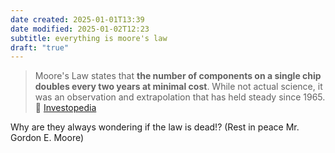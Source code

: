 ```yaml
---
date created: 2025-01-01T13:39
date modified: 2025-01-02T12:23
subtitle: everything is moore's law
draft: "true"
---
```

> Moore's Law states that **the number of components on a single chip doubles every two years at minimal cost**. While not actual science, it was an observation and extrapolation that has held steady since 1965. 💬 [Investopedia](https://www.investopedia.com/terms/m/mooreslaw.asp#:~:text=Moore's%20Law%20states%20that%20the,has%20held%20steady%20since%201965.)

Why are they always wondering if the law is dead!? (Rest in peace Mr. Gordon E. Moore)